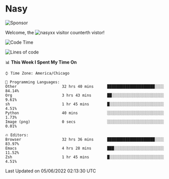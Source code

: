 # Nasy

<!--
<p align="center">
<img height="200" src="https://github-readme-stats.vercel.app/api?username=nasyxx&count_private=true&show_icons=true&theme=dracula&include_all_commits=true"/>
<img height="200" src="https://github-readme-stats.vercel.app/api/top-langs/?username=nasyxx&theme=dracula&hide=html,jupyter+notebook&count_private=true&show_icons=true"/>
</p>

  
----------------
-->

![Sponsor](https://img.shields.io/static/v1.svg?label=Sponsor&message=%E2%9D%A4&logo=GitHub&style=flat&color=pink)
 
Welcome, the ![nasyxx visitor counter](https://count.getloli.com/get/@nasyxx?theme=rule34)th vistor!
 
<!--START_SECTION:waka-->
![Code Time](http://img.shields.io/badge/Code%20Time-2%2C463%20hrs%2054%20mins-blue)

![Lines of code](https://img.shields.io/badge/From%20Hello%20World%20I%27ve%20Written-5%20Million%20lines%20of%20code-blue)

📊 **This Week I Spent My Time On** 

```text
⌚︎ Time Zone: America/Chicago

💬 Programming Languages: 
Other                    32 hrs 40 mins      █████████████████████░░░░   84.14% 
Org                      3 hrs 43 mins       ██░░░░░░░░░░░░░░░░░░░░░░░   9.61% 
sh                       1 hr 45 mins        █░░░░░░░░░░░░░░░░░░░░░░░░   4.51% 
Python                   40 mins             ░░░░░░░░░░░░░░░░░░░░░░░░░   1.73% 
Image (png)              0 secs              ░░░░░░░░░░░░░░░░░░░░░░░░░   0.01%

🔥 Editors: 
Browser                  32 hrs 36 mins      █████████████████████░░░░   83.97% 
Emacs                    4 hrs 28 mins       ███░░░░░░░░░░░░░░░░░░░░░░   11.52% 
Zsh                      1 hr 45 mins        █░░░░░░░░░░░░░░░░░░░░░░░░   4.51%

```


 Last Updated on 05/06/2022 02:13:30 UTC
<!--END_SECTION:waka-->

<!-- ![visitors](https://visitor-badge.laobi.icu/badge?page_id=nasyxx.nasyxx) -->
